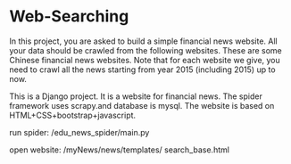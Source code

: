 # Web-Searching
In this project, you are asked to build a simple financial news website. All your data should be crawled from the following websites. These are some Chinese financial news websites. Note that for each website we give, you need to crawl all the news starting from year 2015 (including 2015) up to now.

This is a Django project. 
It is a website for financial news. 
The spider framework uses scrapy.and database is mysql.
The website is based on HTML+CSS+bootstrap+javascript.
	
run spider: /edu_news_spider/main.py

open website: /myNews/news/templates/ search_base.html



